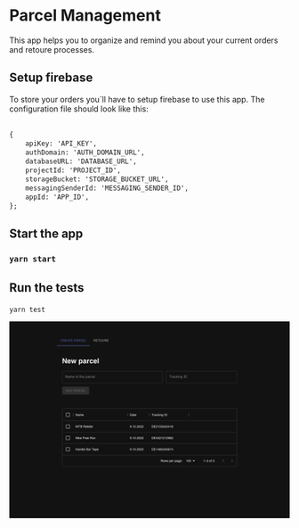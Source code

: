 # Parcel Management

This app helps you to organize  and remind you about your current orders and retoure processes.

## Setup firebase
To store your orders you`ll have to setup firebase to use this app. The configuration file should look like this:

##
```
{
    apiKey: 'API_KEY',
    authDomain: 'AUTH_DOMAIN_URL',
    databaseURL: 'DATABASE_URL',
    projectId: 'PROJECT_ID',
    storageBucket: 'STORAGE_BUCKET_URL',
    messagingSenderId: 'MESSAGING_SENDER_ID',
    appId: 'APP_ID',
};
```
## Start the app
### `yarn start`

## Run the tests
`yarn test`

![Parcel Management](screenshot.png)